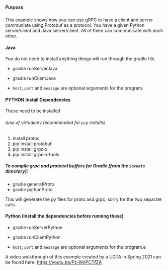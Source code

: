 ##### Purpose
This example shows how you can use gRPC to have a client and server communiate using Protobuf as a protocol. 
You have a given Python server/client and Java server/client. All of them can communicate with each other. 

#### Java
You do not need to install anything things will run through the gradle file.

- gradle runServerJava
- gradle runClientJava

- `host`, `port` and `message` are optional arguments for the program.

#### PYTHON Install Dependencies
These need to be installed
###### (use of virtualenv recommended for `pip` installs)
  1. install protoc
  2. pip install protobuf
  3. pip install grpcio
  4. pip install grpcio-tools

##### To compile grpc and protocol buffers for Gradle [from the `Sockets` directory]:
- gradle generatProto
- gradle pythonProto

This will generate the py files for proto and grpc, sorry for the two separate calls.

#### Python (Install the dependencies before running these)
- gradle runServerPython
- gradle runClientPython

- `host`, `port` and `message` are optional arguments for the program.e

A video walkthrough of this example created by a UGTA in Spring 2021 can be found here: https://youtu.be/Pz-WnPCTfZA 
